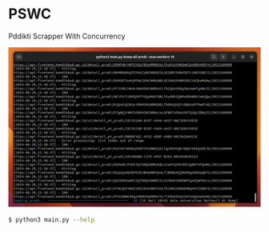 # PSWC
Pddikti Scrapper With Concurrency

!["PDDIKTI Scraper With Concurency's screenshoot"](https://raw.githubusercontent.com/Maru-Yasa/pddikti-scraper-concurrency/main/misc/screen-shoot.png)

```bash
$ python3 main.py --help
```